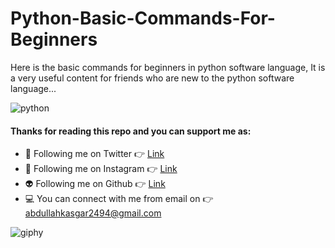 # Python-Basic-Commands-For-Beginners
Here is the basic commands for beginners in python software language,
It is a very useful content for friends who are new to the python software language...

![python](https://user-images.githubusercontent.com/88820048/167237894-bc3830ec-2465-429d-8184-02919de92afb.jpg)


#### Thanks for reading this repo and you can support me as:

- 👻 Following me on Twitter 👉 [Link](https://twitter.com/AbdullahKasgar)
- 🤖 Following me on Instagram 👉 [Link](https://www.instagram.com/jay_official_24_/)
- 👽 Following me on Github 👉 [Link](https://github.com/abdullah0912/)
- 💻 You can connect with me from email on 👉 [abdullahkasgar2494@gmail.com](abdullahkasgar2494@gmail.com)


![giphy](https://user-images.githubusercontent.com/88820048/167713029-812de49b-2df0-431d-87b1-fa0bf6060065.gif)
